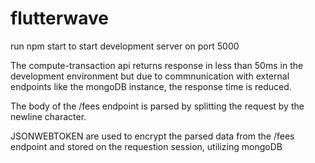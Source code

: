 # flutterwave
run npm start to start development server on port 5000

The compute-transaction api returns response in less than 50ms in the development environment but due to commnunication with
external endpoints like the mongoDB instance, the response time is reduced.

The body of the /fees endpoint is parsed by splitting the request by the newline character.

JSONWEBTOKEN are used to encrypt the parsed data from the /fees endpoint and stored on the requestion session, utilizing mongoDB
